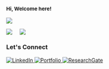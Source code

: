 <h3><small>Hi, Welcome here!</small></h3>
<p>
  <img src="https://readme-typing-svg.herokuapp.com?font=Fira+Code&size=14&pause=1000&color=00CFFF&center=false&vCenter=false&width=350&lines=Trying+to+learn+everyday;Computer+science+cooked+me" />
</p>

<!-- GitHub Stats Side by Side -->
<div style="display: flex; gap: 20px;">
  <img src="https://github-readme-stats.vercel.app/api?username=ImamHasnat&show_icons=true&theme=radical&count_private=true&hide=prs" loading="lazy" />
  <img src="https://github-readme-stats.vercel.app/api/top-langs/?username=ImamHasnat&layout=compact&theme=radical" loading="lazy" />
</div>

<h3>Let's Connect</h3>

<p>
  <a href="https://linkedin.com/in/yourprofile" target="_blank">
    <img src="https://img.shields.io/badge/LinkedIn-0077B5?style=flat&logo=linkedin&logoColor=white" alt="LinkedIn" />
  </a>
  <a href="https://imammam070.my.canva.site/1" target="_blank">
    <img src="https://img.shields.io/badge/Portfolio-FF5722?style=flat&logo=google-chrome&logoColor=white" alt="Portfolio" />
  </a>
  <a href="https://www.researchgate.net/profile/yourprofile" target="_blank">
    <img src="https://img.shields.io/badge/ResearchGate-00CC66?style=flat&logo=researchgate&logoColor=white" alt="ResearchGate" />
  </a>
</p>
